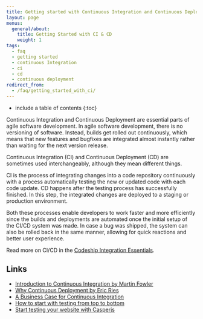```yaml
---
title: Getting started with Continuous Integration and Continuous Deployment
layout: page
menus:
  general/about:
    title: Getting Started with CI & CD
    weight: 1
tags:
  - faq
  - getting started
  - continuous Integration
  - ci
  - cd
  - continuous deployment
redirect_from:
  - /faq/getting_started_with_ci/
---
```


* include a table of contents
{:toc}

Continuous Integration and Continuous Deployment are essential parts of agile software development. In agile software development, there is no versioning of software. Instead, builds get rolled out continuously, which means that new features and bugfixes are integrated almost instantly rather than waiting for the next version release.

Continuous Integration (CI) and Continuous Deployment (CD) are sometimes used interchangeably, although they mean different things.

CI is the process of integrating changes into a code repository continuously with a process automatically testing the new or updated code with each code update. CD happens after the testing process has successfully finished. In this step, the integrated changes are deployed to a staging or production environment.

Both these processes enable developers to work faster and more efficiently since the builds and deployments are automated once the initial setup of the CI/CD system was made. In case a bug was shipped, the system can also be rolled back in the same manner, allowing for quick reactions and better user experience.

Read more on CI/CD in the [Codeship Integration Essentials](https://codeship.com/continuous-integration-essentials).

## Links
* [Introduction to Continuous Integration by Martin Fowler](http://martinfowler.com/articles/continuousIntegration.html)
* [Why Continuous Deployment by Eric Ries](http://www.startuplessonslearned.com/2009/06/why-continuous-deployment.html)
* [A Business Case for Continuous Integration](http://blog.codeship.com/benefits-of-continuous-integration/)
* [How to start with testing from top to bottom](http://blog.codeship.com/testing-top-to-bottom/)
* [Start testing your website with Casperjs](http://blog.codeship.com/casperjs-examples/)
